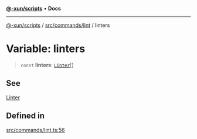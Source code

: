 [**@-xun/scripts**](../../../../README.md) • **Docs**

***

[@-xun/scripts](../../../../README.md) / [src/commands/lint](../README.md) / linters

# Variable: linters

> `const` **linters**: [`Linter`](../enumerations/Linter.md)[]

## See

[Linter](../enumerations/Linter.md)

## Defined in

[src/commands/lint.ts:56](https://github.com/Xunnamius/xscripts/blob/91915b63e10dd6449ad16f4202f487b34227194a/src/commands/lint.ts#L56)
